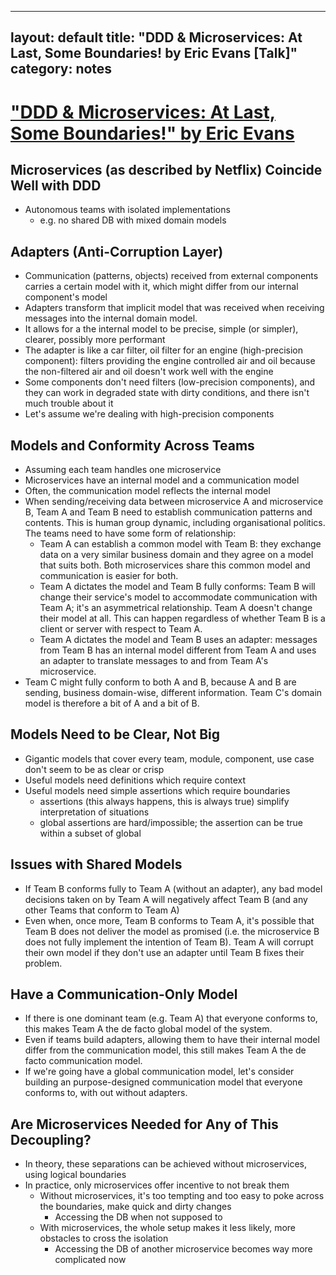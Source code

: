 
---
layout: default
title: "DDD & Microservices: At Last, Some Boundaries! by Eric Evans [Talk]"
category: notes
---

# ["DDD & Microservices: At Last, Some Boundaries!" by Eric Evans](https://youtu.be/yPvef9R3k-M)

## Microservices (as described by Netflix) Coincide Well with DDD
- Autonomous teams with isolated implementations
    - e.g. no shared DB with mixed domain models

## Adapters (Anti-Corruption Layer)
- Communication (patterns, objects) received from external components carries a certain model with it, which might differ from our internal component's model
- Adapters transform that implicit model that was received when receiving messages into the internal domain model.
- It allows for a the internal model to be precise, simple (or simpler), clearer, possibly more performant 
- The adapter is like a car filter, oil filter for an engine (high-precision component): filters providing the engine controlled air and oil because the non-filtered air and oil doesn't work well with the engine
-  Some components don't need filters (low-precision components), and they can work in degraded state with dirty conditions, and there isn't much trouble about it
- Let's assume we're dealing with high-precision components


## Models and Conformity Across Teams
- Assuming each team handles one microservice
- Microservices have an internal model and a communication model
- Often, the communication model reflects the internal model
- When sending/receiving data between microservice A and microservice B, Team A and Team B need to establish communication patterns and contents. This is human group dynamic, including organisational politics. The teams need to have some form of relationship:
    - Team A can establish a common model with Team B: they exchange data on a very similar business domain and they agree on a model that suits both. Both microservices share this common model and communication is easier for both.
    - Team A dictates the model and Team B fully conforms: Team B will change their service's model to accommodate communication with Team A; it's an asymmetrical relationship. Team A doesn't change their model at all. This can happen regardless of whether Team B is a client or server with respect to Team A.
    - Team A dictates the model and Team B uses an adapter: messages from Team B has an internal model different from Team A and uses an adapter to translate messages to and from Team A's microservice.
- Team C might fully conform to both A and B, because A and B are sending, business domain-wise, different information. Team C's domain model is therefore a bit of A and a bit of B.
 
## Models Need to be Clear, Not Big
- Gigantic models that cover every team, module, component, use case don't seem to be as clear or crisp
- Useful models need definitions which require context
- Useful models need simple assertions which require boundaries 
    - assertions (this always happens, this is always true) simplify interpretation of situations
    - global assertions are hard/impossible; the assertion can be true within a subset of global

## Issues with Shared Models
- If Team B conforms fully to Team A (without an adapter), any bad model decisions taken on by Team A will negatively affect Team B (and any other Teams that conform to Team A) 
- Even when, once more, Team B conforms to Team A, it's possible that Team B does not deliver the model as promised (i.e. the microservice B does not fully implement the intention of Team B). Team A will corrupt their own model if they don't use an adapter until Team B fixes their problem. 

## Have a Communication-Only Model
- If there is one dominant team (e.g. Team A) that everyone conforms to, this makes Team A the de facto global model of the system. 
- Even if teams build adapters, allowing them to have their internal model differ from the communication model, this still makes Team A the de facto communication model.
- If we're going have a global communication model, let's consider building an purpose-designed communication model that everyone conforms to, with out without adapters.

## Are Microservices Needed for Any of This Decoupling?
- In theory, these separations can be achieved without microservices, using logical boundaries
- In practice, only microservices offer incentive to not break them
    - Without microservices, it's too tempting and too easy to poke across the boundaries, make quick and dirty changes 
        - Accessing the DB when not supposed to
    - With microservices, the whole setup makes it less likely, more obstacles to cross the isolation
        - Accessing the DB of another microservice becomes way more complicated now
